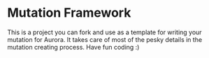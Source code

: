 # Mutation Framework
This is a project you can fork and use as a template for writing your mutation for Aurora. It takes care of most of the pesky details in the mutation creating process. Have fun coding :)

